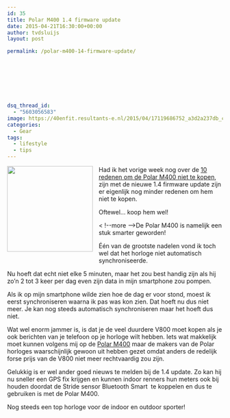 ```yaml
---
id: 35
title: Polar M400 1.4 firmware update
date: 2015-04-21T16:30:00+00:00
author: tvdsluijs
layout: post

permalink: /polar-m400-14-firmware-update/








dsq_thread_id:
  - "5603056583"
image: https://40enfit.resultants-e.nl/2015/04/17119686752_a3d2a237db_c.jpg
categories:
  - Gear
tags:
  - lifestyle
  - tips
---
```

<div class="separator" style="clear: both; text-align: center;">
  <a href="https://farm8.staticflickr.com/7668/17119686752_a3d2a237db_c.jpg" imageanchor="1" style="clear: left; float: left; margin-bottom: 1em; margin-right: 1em;"><img border="0" height="200" src="https://farm8.staticflickr.com/7668/17119686752_a3d2a237db_c.jpg" width="200" /></a>
</div>

Had ik het vorige week nog over de <a href="http://www.veertigenfit.nl/2015/04/10-redenen-om-de-polar-m400-niet-te.html" target="_blank">10 redenen om de Polar M400 niet te kopen</a>, zijn met de nieuwe 1.4 firmware update zijn er eigenlijk nog minder redenen om hem niet te kopen.

Oftewel&#8230; koop hem wel!

< !--more -->De Polar M400 is namelijk een stuk smarter geworden!

Één van de grootste nadelen vond ik toch wel dat het horloge niet automatisch synchroniseerde.

Nu hoeft dat echt niet elke 5 minuten, maar het zou best handig zijn als hij zo&#8217;n 2 tot 3 keer per dag even zijn data in mijn smartphone zou pompen.

Als ik op mijn smartphone wilde zien hoe de dag er voor stond, moest ik eerst synchroniseren waarna ik pas was kon zien. Dat hoeft nu dus niet meer. Je kan nog steeds automatisch synchroniseren maar het hoeft dus niet.

Wat wel enorm jammer is, is dat je de veel duurdere V800 moet kopen als je ook berichten van je telefoon op je horloge wilt hebben. Iets wat makkelijk moet kunnen volgens mij op de&nbsp;<a href="http://www.athleteshop.nl/polar-m400-gps-sporthorloge-zonder-hartslagsensor-zwart" rel="nofollow" target="_blank">Polar M400</a>&nbsp;maar de&nbsp;makers van de Polar horloges waarschijnlijk gewoon uit hebben gezet omdat anders de redelijk forse prijs van de V800 niet meer rechtvaardig zou zijn.

Gelukkig is er wel ander goed nieuws te melden bij de 1.4 update. Zo kan hij nu sneller een GPS fix krijgen en kunnen indoor renners hun meters ook bij houden doordat de&nbsp;Stride sensor Bluetooth Smart &nbsp;te koppelen en dus te gebruiken is met de Polar M400.

Nog steeds een top horloge voor de indoor en outdoor sporter!